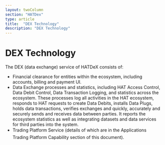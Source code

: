 ```yaml
---
layout: twoColumn
section: "HATDex"
type: article
title:  "DEX Technology"
description: "DEX Technology"
---
```


# DEX Technology

The DEX (data exchange) service of HATDeX consists of: 
* Financial clearance for entities within the ecosystem, including accounts, billing and payment UI. 
* Data Exchange processes and statistics, including HAT Access Control, Data Debit Control, Data Transaction Logging, and statistics across the ecosystem. These processes log all activities in the HAT ecosystem, responds to HAT requests to create Data Debits, installs Data Plugs, holds data transactions, verifies exchanges and quickly, accurately and securely sends and receives data between parties. It reports the ecosystem statistics as well as integrating datasets and data services for third parties into the system. 
* Trading Platform Service (details of which are in the Applications Trading Platform Capability section of this document).
